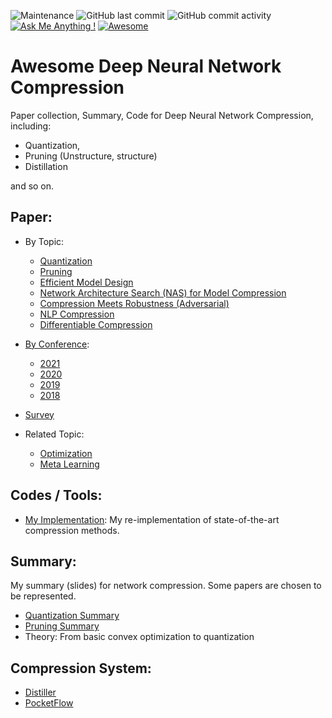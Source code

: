 ![Maintenance](https://img.shields.io/maintenance/yes/2021.svg?color=red&style=flat-square)
![GitHub last commit](https://img.shields.io/github/last-commit/csyhhu/Awesome-Deep-Neural-Network-Compression.svg?style=flat-square)
![GitHub commit activity](https://img.shields.io/github/commit-activity/m/csyhhu/Awesome-Deep-Neural-Network-Compression.svg?style=flat-square)
[![Ask Me Anything !](https://img.shields.io/badge/Ask%20me-anything-1abc9c.svg?style=flat-square)](https://GitHub.com/Naereen/ama)
[![Awesome](https://awesome.re/badge.svg?style=flat-square)](https://awesome.re)
# Awesome Deep Neural Network Compression
Paper collection, Summary, Code for Deep Neural Network Compression, including:
 - Quantization, 
 - Pruning (Unstructure, structure)
 - Distillation 
 
 and so on.

## Paper:
 +  By Topic:
    
    - [Quantization](./Paper/Quantization.md)
    - [Pruning](./Paper/Pruning.md)
    - [Efficient Model Design](./Paper/Efficient-Model-Design.md)
    - [Network Architecture Search (NAS) for Model Compression](./Paper/NAS.md)
    - [Compression Meets Robustness (Adversarial)](./Paper/Robust-Compression.md)
    - [NLP Compression](./Paper/NLP-Compression.md)
    - [Differentiable Compression](./Paper/Differentiable-Compression.md)
    
 +  [By Conference](./Paper/PaperByConference.md):
    - [2021](./Paper/Conference/2021.md)
	- [2020](./Paper/Conference/2020.md)
    - [2019](./Paper/Conference/2019.md)
    - [2018](./Paper/Conference/2018.md)
    
 +  [Survey](./Paper/survey.md)
 
 + Related Topic:
   - [Optimization](./)
   - [Meta Learning](./Paper/Meta-Learning.md)

## Codes / Tools:
 + [My Implementation](./Codes): My re-implementation of state-of-the-art compression methods.
## Summary: 
My summary (slides) for network compression. Some papers are chosen to be represented.
* [Quantization Summary](./Summary/Quantization-Summary.pdf)
* [Pruning Summary](./Summary/Prunning-Summary.pdf)
* Theory: From basic convex optimization to quantization
## Compression System:
* [Distiller](https://nervanasystems.github.io/distiller/)
* [PocketFlow](https://github.com/Tencent/PocketFlow)
